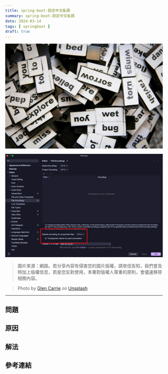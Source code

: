 ```yaml
---
title: spring-boot-設定中文亂碼 
summary: spring-boot-設定中文亂碼
date: 2024-03-14
tags: [ springboot ]
draft: true
---
```


![](./cover.webp)

![](./01.webp)

> 圖片來源：網路。若分享內容有侵害您的圖片版權，請來信告知，我們會及時加上版權信息，若是您反對使用，本著對版權人尊重的原則，會儘速移除相關內容。

> Photo by [Glen Carrie](https://unsplash.com/@glencarrie?utm_content=creditCopyText&utm_medium=referral&utm_source=unsplash) on [Unsplash](https://unsplash.com/photos/white-and-black-printer-paper-oHoBIbDj7lo?utm_content=creditCopyText&utm_medium=referral&utm_source=unsplash)




---

## 問題
## 原因
## 解法

## 參考連結